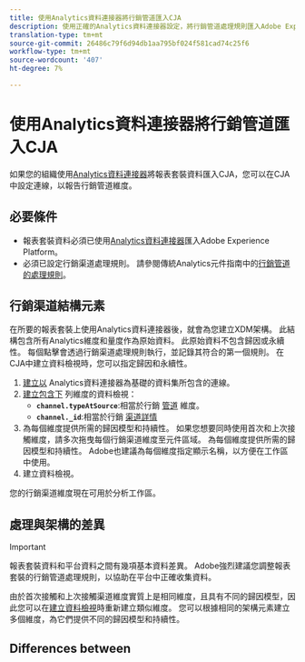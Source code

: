 ```yaml
---
title: 使用Analytics資料連接器將行銷管道匯入CJA
description: 使用正確的Analytics資料連接器設定，將行銷管道處理規則匯入Adobe Experience Platform。
translation-type: tm+mt
source-git-commit: 26486c79f6d94db1aa795bf024f581cad74c25f6
workflow-type: tm+mt
source-wordcount: '407'
ht-degree: 7%

---
```



# 使用Analytics資料連接器將行銷管道匯入CJA

如果您的組織使用[Analytics資料連接器](https://docs.adobe.com/content/help/zh-Hant/experience-platform/sources/connectors/adobe-applications/analytics.html)將報表套裝資料匯入CJA，您可以在CJA中設定連線，以報告行銷管道維度。

## 必要條件

* 報表套裝資料必須已使用[Analytics資料連接器](https://docs.adobe.com/content/help/en/experience-platform/sources/connectors/adobe-applications/analytics.html)匯入Adobe Experience Platform。
* 必須已設定行銷渠道處理規則。 請參閱傳統Analytics元件指南中的[行銷管道的處理規則](https://docs.adobe.com/content/help/zh-Hant/analytics/components/marketing-channels/c-rules.html)。

## 行銷渠道結構元素

在所要的報表套裝上使用Analytics資料連接器後，就會為您建立XDM架構。 此結構包含所有Analytics維度和量度作為原始資料。 此原始資料不包含歸因或永續性。 每個點擊會透過行銷渠道處理規則執行，並記錄其符合的第一個規則。 在CJA中建立資料檢視時，您可以指定歸因和永續性。

1. [建立以](/help/connections/create-connection.md) Analytics資料連接器為基礎的資料集所包含的連線。
2. [建立包含下](/help/data-views/create-dataview.md) 列維度的資料檢視：
   * **`channel.typeAtSource`**:相當於行銷 [管道](https://docs.adobe.com/content/help/en/analytics/components/dimensions/marketing-channel.html) 維度。
   * **`channel._id`**:相當於行銷 [渠道詳情](https://docs.adobe.com/content/help/en/analytics/components/dimensions/marketing-detail.html)
3. 為每個維度提供所需的歸因模型和持續性。 如果您想要同時使用首次和上次接觸維度，請多次拖曳每個行銷渠道維度至元件區域。 為每個維度提供所需的歸因模型和持續性。 Adobe也建議為每個維度指定顯示名稱，以方便在工作區中使用。
4. 建立資料檢視。

您的行銷渠道維度現在可用於分析工作區。

## 處理與架構的差異

>[!IMPORTANT]
>
>報表套裝資料和平台資料之間有幾項基本資料差異。 Adobe強烈建議您調整報表套裝的行銷管道處理規則，以協助在平台中正確收集資料。


由於首次接觸和上次接觸渠道維度實質上是相同維度，且具有不同的歸因模型，因此您可以在[建立資料檢視](/help/data-views/create-dataview.md)時重新建立類似維度。 您可以根據相同的架構元素建立多個維度，為它們提供不同的歸因模型和持續性。

## Differences between

